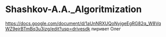 # Shashkov-A.A._Algoritmization 
https://docs.google.com/document/d/1aUnNRXUQoNyjgeEgRG82q_W8VqWZ9ejrBTmBq3u3izg/edit?usp=drivesdk
пиривет Олег
